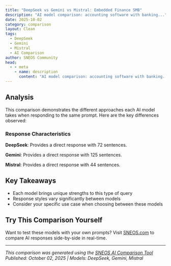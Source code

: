 ```yaml
---
title: "DeepSeek vs Gemini vs Mistral: Embedded Finance SMB"
description: "AI model comparison: accounting software with banking..."
date: 2025-10-02
category: comparison
layout: Clean
tags:
  - DeepSeek
  - Gemini
  - Mistral
  - AI Comparison
author: SNEOS Community
head:
  - - meta
    - name: description
      content: "AI model comparison: accounting software with banking..."
---
```


<ChatComparison
  title="DeepSeek vs Gemini vs Mistral: Embedded Finance SMB"
  prompt="accounting software with banking"
  :responses='{
    "DeepSeek": "Of course. Integrating accounting software with your bank accounts is one of the most powerful features available today, transforming bookkeeping from a manual, error-prone chore into an efficient, automated process.\n\nHere\u2019s a comprehensive breakdown of what this means, the benefits, key features to look for, and the top software options available.\n\n### What Does \u0022Accounting Software with Banking\u0022 Mean?\n\nIt means your accounting software can securely connect to your business bank and credit card accounts to automatically import and categorize your transactions. This is typically done through a secure, read-only data feed via APIs (Application Programming Interfaces).\n\n---\n\n### Key Benefits of Bank Integration\n\n1.  **Massive Time Savings:** Eliminates the need for manual data entry. No more typing in each transaction from a paper statement or CSV file.\n2.  **Reduced Errors:** Automated data import drastically cuts down on typos, duplicate entries, and missed transactions.\n3.  **Real-Time Financial Picture:** Your balance sheet, profit \u0026 loss, and cash flow statements are always up-to-date, giving you an accurate view of your financial health.\n4.  **Simplified Reconciliation:** The software suggests matches between your imported bank transactions and the invoices/bills you\u0027ve entered, making bank reconciliation a quick, one-click process.\n5.  **Better Cash Flow Management:** With real-time data, you can make informed decisions about spending, investing, and paying down debt.\n6.  **Fraud Detection:** Regularly seeing all your transactions in one place makes it easier to spot any unauthorized or suspicious activity.\n\n---\n\n### Core Features to Look For\n\nWhen evaluating accounting software with banking features, ensure it has these capabilities:\n\n*   **Automatic Bank Feeds:** The core feature\u2014seamless, daily import of transactions.\n*   **Transaction Categorization (Rules):** The ability to create rules (e.g., \u0022Always categorize transactions from \u0027Staples\u0027 as \u0027Office Supplies\u0027\u0022). This learns over time and becomes incredibly efficient.\n*   **Bank Reconciliation Tools:** A dedicated module that clearly shows you matched and unmatched transactions, making it easy to confirm your records match the bank\u0027s.\n*   **Receipt Capture:** Mobile app functionality to snap a picture of a receipt, which is then matched to the corresponding bank transaction.\n*   **Cash Flow Dashboard:** A visual, at-a-glance summary of your cash-in and cash-out.\n*   **Multi-Currency Support:** Crucial for businesses that bank or transact in foreign currencies.\n\n---\n\n### Top Accounting Software with Banking Integration\n\nHere are the leading options, categorized for different needs:\n\n#### 1. For Small Businesses \u0026 Freelancers (Ease of Use)\n\n**QuickBooks Online**\n*   **The Leader:** The most popular small business accounting software with robust banking integration.\n*   **Banking Features:** Excellent automatic feeds, powerful rule-based categorization, and arguably the best reconciliation tools in its class. It can even learn from your past categorizations.\n*   **Standout Feature:** \u0022Cash Flow Planner\u0022 that can forecast future cash flow based on your transaction history and upcoming invoices/bills.\n*   **Best For:** Small to medium-sized businesses that need a full-featured, all-in-one solution.\n\n**Xero**\n*   **The Challenger:** Known for its beautiful interface and strong collaboration features.\n*   **Banking Features:** \u0022Bank Reconciliation\u0022 is the central hub of Xero. It handles transaction import and matching very intuitively. Its \u0022Suggestions\u0022 feature for matching is excellent.\n*   **Standout Feature:** Unlimited users on all plans.\n*   **Best For:** Growing businesses and those with multiple advisors (e.g., a bookkeeper and an accountant).\n\n**FreshBooks**\n*   **For Service-Based Businesses:** Focuses heavily on invoicing, time-tracking, and client management.\n*   **Banking Features:** Solid bank connection and transaction categorization. Its strength is linking expenses to specific clients or projects for easier cost tracking.\n*   **Best For:** Freelancers, consultants, and other service-based businesses where project profitability is key.\n\n#### 2. For Scaling Businesses \u0026 E-commerce\n\n**QuickBooks Online Advanced**\n*   **The Powerhouse:** Takes all the features of QBO and adds more advanced user permissions, workflow automation, and dedicated customer support.\n*   **Banking Features:** All the standard features, plus the ability to handle higher volumes of transactions efficiently.\n*   **Best For:** Established, growing businesses that are outgrowing the standard plans of other software.\n\n**Sage Intacct**\n*   **The Deep Diver:** A true cloud-based financial management system.\n*   **Banking Features:** Advanced cash management, multi-entity and multi-currency support out-of-the-box. Designed for complex business structures.\n*   **Best For:** Medium to large businesses, non-profits, and financial services that need deep, GAAP-compliant accounting.\n\n#### 3. For New Businesses \u0026 Solopreneurs (Budget-Friendly)\n\n**Wave Accounting**\n*   **Completely Free:** Its core accounting, invoicing, and bank connection features are 100% free.\n*   **Banking Features:** Offers secure bank account and credit card connections. The categorization and reconciliation tools are basic but perfectly functional for very small businesses.\n*   **Catch:** Makes money from paid services like payroll and payment processing.\n*   **Best For:** Solopreneurs, freelancers, and brand-new startups on a very tight budget.\n\n---\n\n### Important Considerations \u0026 Security\n\n*   **Security is Paramount:** Reputable software providers use **OAuth** or similar secure protocols (like the one you use to log in to your bank\u0027s website). They **never** store your online banking username and password. The connection is \u0022read-only,\u0022 meaning no one can move money through the accounting software.\n*   **Sync Delays:** Bank feeds are not live. There is usually a 24-48 hour delay from when a transaction occurs to when it appears in your software.\n*   **Categorization Isn\u0027t Perfect:** You will still need to review and sometimes correct the software\u0027s automatic categorizations, especially in the beginning.\n*   **Feeds Can Break:** Occasionally, a bank may update its systems, which can temporarily disrupt the connection until the software provider updates their integration.\n\n### Final Recommendation\n\n*   **Start with a Free Trial:** Almost all these options offer a free trial. Connect one of your bank accounts and test the reconciliation process.\n*   **For most small businesses,** **QuickBooks Online** is the safest bet due to its market dominance, extensive features, and wide support from accountants.\n*   **If you\u0027re on a zero budget,** **Wave** is an incredible starting point.\n\nIntegrating your banking with your accounting software is no longer a luxury; it\u0027s a fundamental step for efficient and accurate financial management.",
    "Gemini": "Okay, let\u0027s explore accounting software that integrates with banking. This integration streamlines your bookkeeping and makes reconciliation much easier.  Here\u0027s a breakdown of popular options, key features, and things to consider:\n\n**Why Banking Integration is Important**\n\n*   **Automatic Transaction Import:**  No more manual data entry! Transactions from your bank accounts (checking, savings, credit cards) are automatically imported into your accounting software.\n*   **Reconciliation Efficiency:**  Matching bank statements with your accounting records becomes much faster and less error-prone.\n*   **Real-time Visibility:**  Provides a more up-to-date view of your cash flow and financial position.\n*   **Reduced Errors:**  Eliminates manual data entry errors, leading to more accurate financial reports.\n*   **Time Savings:**  Frees up your time (or your bookkeeper\u0027s time) to focus on more strategic tasks.\n\n**Popular Accounting Software with Banking Integration**\n\nHere are some of the most popular options, categorized and with brief descriptions:\n\n**1.  Cloud-Based Solutions (Subscription Based)**\n\n*   **QuickBooks Online (QBO):**  A market leader, especially for small businesses.\n    *   **Pros:** Wide range of features, integrations with many other apps, scalable, user-friendly interface. Strong reporting, payroll options, and inventory tracking.  Good mobile app.\n    *   **Cons:** Can become expensive as you need more features.  Some users find the pricing structure confusing. Occasional connectivity issues.\n    *   **Banking Integration:** Excellent banking integration with most major banks and credit unions.  Automatically downloads transactions.  Bank feeds are reliable.\n    *   **Target Audience:** Freelancers, small businesses, and growing companies.\n*   **Xero:**  Another popular choice, known for its user-friendly interface.\n    *   **Pros:** Clean interface, good reporting, unlimited users on most plans, strong ecosystem of add-on apps. Inventory tracking.\n    *   **Cons:** Can be more expensive than QuickBooks Online for some users.  Payroll can be an add-on in some regions.\n    *   **Banking Integration:**  Excellent banking integration with automatic bank feeds. Supports a wide range of banks.\n    *   **Target Audience:** Small businesses, startups, and growing companies.  Popular in Australia and New Zealand.\n*   **Zoho Books:**  A more affordable option, especially if you already use other Zoho products.\n    *   **Pros:** Affordable, integrates well with other Zoho apps (CRM, etc.), good feature set for the price.  Inventory management features.\n    *   **Cons:** May not have as many integrations as QuickBooks Online or Xero.  Reporting can be less robust than some competitors.\n    *   **Banking Integration:**  Solid banking integration.  Automatic bank feeds are available.\n    *   **Target Audience:** Small businesses, freelancers, and startups looking for a cost-effective solution, especially those already in the Zoho ecosystem.\n*   **FreshBooks:**  Designed specifically for service-based businesses and freelancers.\n    *   **Pros:**  Easy-to-use interface, strong invoicing features, time tracking, project management.\n    *   **Cons:**  Less robust accounting features than QuickBooks Online or Xero.  Limited inventory tracking.\n    *   **Banking Integration:**  Good banking integration, including automatic bank feeds.\n    *   **Target Audience:** Freelancers, contractors, and service-based businesses.\n*   **Sage Intacct:** A more robust cloud-based solution that is geared toward mid-sized to larger companies that have complex accounting needs.\n    * **Pros:** Robust reporting capabilities, advanced automation, can handle multiple entities/currencies, integrates with many other business applications\n    * **Cons:** More expensive than other options, not a good fit for small businesses, can be difficult to learn\n    * **Banking Integration:** Strong banking integration, including automatic bank feeds\n    * **Target Audience:** Mid-sized to larger companies with complex accounting needs.\n\n**2. Desktop Solutions (One-Time Purchase)**\n\n*   **QuickBooks Desktop:** Still a popular choice, particularly if you prefer to have your data stored locally.  Requires annual subscription for support and some features.\n    *   **Pros:**  One-time purchase (but feature updates and support require an annual subscription), robust features, good reporting.\n    *   **Cons:**  Not accessible from anywhere without remote access software.  Can be more complex to set up and maintain than cloud-based solutions.\n    *   **Banking Integration:**  Banking integration is available, but can sometimes be less reliable than QuickBooks Online.  Requires manual bank feed setup.\n    *   **Target Audience:** Small to medium-sized businesses that prefer a desktop solution.\n\n**3. Free Options (Often Limited)**\n\n*   **Wave Accounting:** Free accounting software, primarily for very small businesses and freelancers.\n    *   **Pros:**  Free!  Easy to use.  Good for basic invoicing and expense tracking.\n    *   **Cons:**  Limited features.  Payroll is an add-on.  Customer support can be limited.\n    *   **Banking Integration:**  Offers banking integration, but it can sometimes be unreliable or have limited bank support.\n    *   **Target Audience:** Freelancers and very small businesses with simple accounting needs.\n*   **GnuCash:** Open-source and free.\n    *   **Pros:** Free, very customizable\n    *   **Cons:**  Steep learning curve, not user-friendly, limited support\n    *   **Banking Integration:**  Can integrate with banking institutions, but it is not as seamless as other options\n    *   **Target Audience:**  Individuals or very small businesses with technical expertise.\n\n**Key Features to Consider Beyond Banking Integration**\n\n*   **Invoicing:**  How easy is it to create and send invoices? Can you customize them?  Do they support online payments?\n*   **Expense Tracking:**  Can you easily track your expenses?  Can you upload receipts?\n*   **Reporting:**  What types of reports are available?  Can you customize them?  Are they easy to understand?\n*   **Inventory Management:**  If you sell physical products, how well does the software handle inventory?\n*   **Payroll:**  Does the software offer payroll processing?  Is it integrated with your accounting?\n*   **User Management:**  Can you add multiple users with different levels of access?\n*   **Mobile App:**  Is there a mobile app?  How functional is it?\n*   **Customer Support:**  What type of customer support is available? (Phone, email, chat, knowledge base)\n*   **Integrations:**  Does the software integrate with other apps you use (CRM, e-commerce platforms, etc.)?\n*   **Scalability:**  Can the software grow with your business?\n*   **Pricing:**  What is the monthly or annual cost?  What features are included in each plan?\n*   **Ease of Use:**  How easy is the software to learn and use?  Does it have a user-friendly interface?\n\n**Choosing the Right Software: A Step-by-Step Approach**\n\n1.  **Assess Your Needs:**\n    *   What are your current accounting needs?\n    *   What are your future accounting needs?\n    *   What is your budget?\n    *   How many users do you need?\n    *   What integrations do you need?\n    *   How important is mobile access?\n\n2.  **Research and Compare:**\n    *   Read reviews and compare features of different software options.\n    *   Look at the pricing plans and see which one fits your budget and needs.\n    *   Check if the software integrates with your bank and other apps you use.\n\n3.  **Take Advantage of Free Trials:**\n    *   Most accounting software offers a free trial period.  Sign up for a few trials and test out the software to see which one you like best.\n    *   During the trial, try to import your bank transactions, create invoices, track expenses, and run reports.\n\n4.  **Consider Getting Expert Advice:**\n    *   Talk to other business owners or a CPA for recommendations.\n    *   Consult with a bookkeeper who can help you set up and use the software.\n\n**Important Considerations Regarding Banking Integration**\n\n*   **Bank Compatibility:** Verify that the software supports your specific bank or credit union. Some smaller banks may not be supported, or the integration may be less reliable.\n*   **Security:** Ensure the software uses secure connections to your bank to protect your financial information. Look for features like multi-factor authentication.\n*   **Data Accuracy:** While banking integration automates the process, it\u0027s still crucial to review transactions and ensure they are categorized correctly.  The software relies on rules and algorithms, which may not always be perfect.\n*   **Connection Issues:**  Be aware that bank feeds can sometimes experience temporary connection issues.  Have a backup plan in case you need to manually import transactions.\n*   **Bank Rules:**  Most accounting software allows you to set up \u0022bank rules\u0022 to automatically categorize transactions based on the payee or description. This can save you a lot of time in the long run.\n*   **Reconciliation Process:**  Learn how to properly reconcile your bank accounts in the software.  This is a critical step to ensure your accounting records are accurate.\n\n**Example Scenario:**\n\nLet\u0027s say you\u0027re a freelance graphic designer. Your needs are relatively simple: you need to send invoices, track expenses, and see how much money you\u0027re making. In this case, FreshBooks or Zoho Books might be a good fit.\n\nIf you\u0027re a growing e-commerce business that needs inventory management and robust reporting, QuickBooks Online or Xero would likely be better choices.\n\nBy carefully evaluating your needs and researching your options, you can find the accounting software that\u0027s right for your business. Good luck!\n",
    "Mistral": "Choosing the right accounting software that integrates well with banking can significantly streamline your financial management processes. Here are some popular accounting software options that offer robust banking integration features:\n\n1. **QuickBooks Online**:\n   - **Features**: Automatic bank feeds, reconciliation, invoicing, expense tracking, and reporting.\n   - **Banking Integration**: Connects with thousands of banks and financial institutions to automatically import transactions.\n   - **Pros**: User-friendly interface, extensive features, and strong customer support.\n   - **Cons**: Can be expensive for small businesses.\n\n2. **Xero**:\n   - **Features**: Bank reconciliation, invoicing, expense claims, inventory, and payroll.\n   - **Banking Integration**: Direct bank feeds from over 16,000 financial institutions worldwide.\n   - **Pros**: Beautiful design, easy to use, and strong mobile app.\n   - **Cons**: Limited features in the basic plan.\n\n3. **FreshBooks**:\n   - **Features**: Invoicing, expense tracking, time tracking, and project management.\n   - **Banking Integration**: Automatic bank feeds and reconciliation.\n   - **Pros**: Excellent for freelancers and small businesses, strong customer support.\n   - **Cons**: Limited accounting features compared to QuickBooks and Xero.\n\n4. **Zoho Books**:\n   - **Features**: Invoicing, expense tracking, inventory management, and project management.\n   - **Banking Integration**: Automatic bank feeds and reconciliation.\n   - **Pros**: Affordable pricing, strong integration with other Zoho products.\n   - **Cons**: Steeper learning curve for new users.\n\n5. **Sage Business Cloud Accounting**:\n   - **Features**: Invoicing, expense tracking, cash flow management, and reporting.\n   - **Banking Integration**: Automatic bank feeds and reconciliation.\n   - **Pros**: Comprehensive features, strong customer support.\n   - **Cons**: Can be complex for beginners.\n\n6. **Wave Accounting**:\n   - **Features**: Invoicing, expense tracking, and accounting reports.\n   - **Banking Integration**: Automatic bank feeds and reconciliation.\n   - **Pros**: Free to use for basic features, easy to set up.\n   - **Cons**: Limited advanced features, additional costs for payroll and payment processing.\n\n7. **FreeAgent**:\n   - **Features**: Invoicing, expense tracking, time tracking, and project management.\n   - **Banking Integration**: Automatic bank feeds and reconciliation.\n   - **Pros**: User-friendly, strong mobile app.\n   - **Cons**: Limited to UK and US markets.\n\n### Key Considerations:\n- **Ease of Use**: Ensure the software is user-friendly and intuitive.\n- **Features**: Look for features that match your business needs, such as invoicing, expense tracking, and reporting.\n- **Pricing**: Consider the cost and whether it fits within your budget.\n- **Customer Support**: Good customer support can be crucial for troubleshooting and getting the most out of the software.\n- **Integration**: Ensure the software integrates well with your banking and other business tools.\n\n### Conclusion:\nEach of these accounting software options has its strengths and weaknesses. The best choice for you will depend on your specific needs, budget, and the complexity of your financial management requirements. It\u0027s often a good idea to take advantage of free trials to see which software best fits your workflow."
  }'
  published-date="11:23"
/>

## Analysis

This comparison demonstrates the different approaches each AI model takes when responding to the same prompt. Here are the key differences observed:

### Response Characteristics

**DeepSeek**: Provides a direct response with 72 sentences. 

**Gemini**: Provides a direct response with 125 sentences. 

**Mistral**: Provides a direct response with 44 sentences. 

## Key Takeaways

- Each model brings unique strengths to this type of query
- Response styles vary significantly between models
- Consider your specific use case when choosing between these models

## Try This Comparison Yourself

Want to test these models with your own prompts? Visit [SNEOS.com](https://sneos.com) to compare AI responses side-by-side in real-time.

---

*This comparison was generated using the [SNEOS AI Comparison Tool](https://sneos.com)*
*Published: October 02, 2025 | Models: DeepSeek, Gemini, Mistral*
